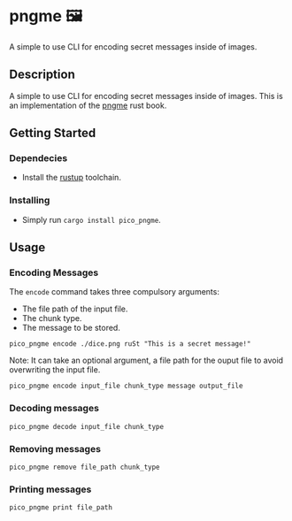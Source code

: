 # pngme 🖼️

A simple  to use CLI for  encoding secret messages inside of images.

## Description

A simple  to use CLI for  encoding secret messages inside of images.
This is an implementation of the [pngme](https://picklenerd.github.io/pngme_book/) rust book.

## Getting Started

### Dependecies

- Install the [rustup](https://rustup.rs/) toolchain.

### Installing

- Simply run `cargo install pico_pngme`.

## Usage

### Encoding Messages

The `encode` command takes three compulsory arguments:

- The file path of the input file.
- The chunk type.
- The message to be stored.

```
pico_pngme encode ./dice.png ruSt "This is a secret message!"
```

Note: It can take an optional argument, a file path for the ouput file to avoid overwriting the input file.

```
pico_pngme encode input_file chunk_type message output_file
```

### Decoding messages

```
pico_pngme decode input_file chunk_type
```

### Removing messages

```
pico_pngme remove file_path chunk_type
```

### Printing messages

```
pico_pngme print file_path
```
